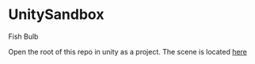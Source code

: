UnitySandbox
=========== 

Fish Bulb

Open the root of this repo in unity as a project. The scene is located [here](https://github.com/Fresheyeball/UnitySandbox/blob/master/Assets/Pebbles.unity)
